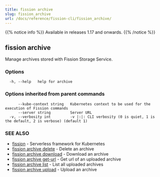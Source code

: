 ```yaml
---
title: fission archive
slug: fission_archive
url: /docs/reference/fission-cli/fission_archive/
---
```


{{% notice info %}}
Available in releases 1.17 and onwards.
{{% /notice %}}

## fission archive

Manage archives stored with Fission Storage Service.

### Options

```
  -h, --help   help for archive
```

### Options inherited from parent commands

```
      --kube-context string   Kubernetes context to be used for the execution of Fission commands
      --server string         Server URL
  -v, --verbosity int         -v |:|: CLI verbosity (0 is quiet, 1 is the default, 2 is verbose) (default 1)
```

### SEE ALSO

* [fission](/docs/reference/fission-cli/fission/)  - Serverless framework for Kubernetes
* [fission archive delete](/docs/reference/fission-cli/fission_archive_delete/)  - Delete an archive
* [fission archive download](/docs/reference/fission-cli/fission_archive_download/)  - Download an archive
* [fission archive get-url](/docs/reference/fission-cli/fission_archive_get-url/)  - Get url of an uploaded archive
* [fission archive list](/docs/reference/fission-cli/fission_archive_list/)  - List all uploaded archives
* [fission archive upload](/docs/reference/fission-cli/fission_archive_upload/)  - Upload an archive

